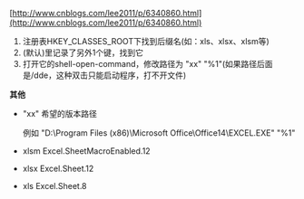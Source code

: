 [http://www.cnblogs.com/lee2011/p/6340860.html](http://www.cnblogs.com/lee2011/p/6340860.html)

1. 注册表HKEY\_CLASSES_ROOT下找到后缀名(如：xls、xlsx、xlsm等)
1. (默认)里记录了另外1个键，找到它
1. 打开它的shell-open-command，修改路径为 "xx" "%1"(如果路径后面是/dde，这种双击只能启动程序，打不开文件)

**其他**

- "xx"	希望的版本路径

	例如		"D:\Program Files (x86)\Microsoft Office\Office14\EXCEL.EXE" "%1"
- xlsm	Excel.SheetMacroEnabled.12
- xlsx	Excel.Sheet.12
- xls		Excel.Sheet.8